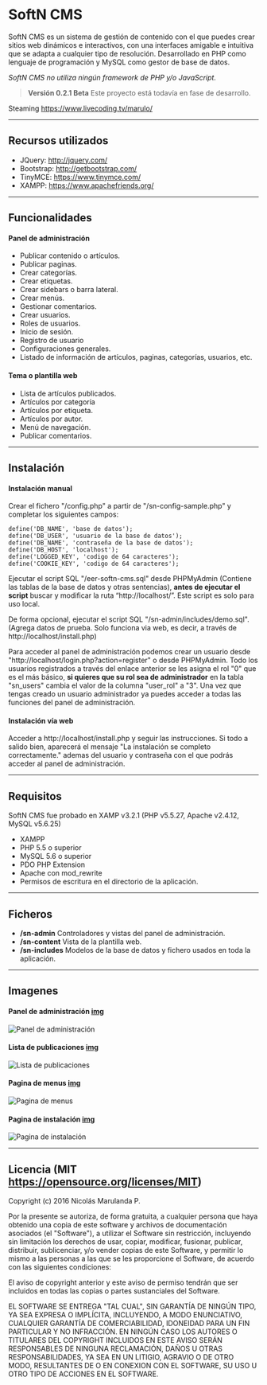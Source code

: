 SoftN CMS
===================

SoftN CMS es un sistema de gestión de contenido con el que puedes crear sitios web dinámicos e interactivos, con una interfaces amigable e intuitiva que se adapta a cualquier tipo de resolución. Desarrollado en PHP como lenguaje de programación y MySQL como gestor de base de datos.

*SoftN CMS no utiliza ningún framework de PHP y/o JavaScript.*

> **Versión 0.2.1 Beta** Este proyecto está todavía en fase de desarrollo.

Steaming https://www.livecoding.tv/marulo/

----------

Recursos utilizados
-------------

 - JQuery: http://jquery.com/
 - Bootstrap: http://getbootstrap.com/
 - TinyMCE: https://www.tinymce.com/
 - XAMPP: https://www.apachefriends.org/

----------

Funcionalidades
-------------

#### Panel de administración

- Publicar contenido o artículos.
- Publicar paginas.
- Crear categorías.
- Crear etiquetas.
- Crear sidebars o barra lateral.
- Crear menús.
- Gestionar comentarios.
- Crear usuarios.
- Roles de usuarios.
- Inicio de sesión.
- Registro de usuario
- Configuraciones generales.
- Listado de información de artículos, paginas, categorías, usuarios, etc.

#### Tema o plantilla web

- Lista de artículos publicados.
- Artículos por categoría
- Artículos por etiqueta.
- Artículos por autor.
- Menú de navegación.
- Publicar comentarios.

----------

Instalación
-------------------

#### Instalación manual

Crear el fichero "/config.php" a partir de "/sn-config-sample.php" y completar los
siguientes campos:

```
define('DB_NAME', 'base de datos');
define('DB_USER', 'usuario de la base de datos');
define('DB_NAME', 'contraseña de la base de datos');
define('DB_HOST', 'localhost');
define('LOGGED_KEY', 'codigo de 64 caracteres');
define('COOKIE_KEY', 'codigo de 64 caracteres');
```

Ejecutar el script SQL "/eer-softn-cms.sql" desde PHPMyAdmin (Contiene las tablas de la base de datos y otras sentencias), **antes de ejecutar el script** buscar y modificar la ruta “http://localhost/”. Este script es solo para uso local.

De forma opcional, ejecutar el script SQL "/sn-admin/includes/demo.sql". (Agrega datos de prueba. Solo funciona via web, es decir, a través de
http://localhost/install.php)

Para acceder al panel de administración podemos crear un usuario desde "http://localhost/login.php?action=register" o desde PHPMyAdmin. Todo los usuarios registrados a través del enlace anterior se les asigna el rol "0" que es el más básico, **si quieres que su rol sea de administrador** en la tabla "sn_users" cambia el valor de la columna "user_rol" a "3". Una vez que tengas creado un usuario administrador ya puedes acceder a todas las funciones del panel de administración.

#### Instalación vía web

Acceder a http://localhost/install.php y seguir las instrucciones. Si todo a salido bien, aparecerá el mensaje "La instalación se completo correctamente." ademas del usuario y contraseña con el que podrás acceder al panel de administración.

----------

Requisitos
-------------

SoftN CMS fue probado en XAMP v3.2.1 (PHP v5.5.27, Apache v2.4.12, MySQL v5.6.25)

- XAMPP
- PHP 5.5 o superior
- MySQL 5.6 o superior
- PDO PHP Extension
- Apache con mod_rewrite
- Permisos de escritura en el directorio de la aplicación.

----------

Ficheros
--------------------

- **/sn-admin** Controladores y vistas del panel de administración.
- **/sn-content** Vista de la plantilla web.
- **/sn-includes** Modelos de la base de datos y fichero usados en
toda la aplicación.

----------

Imagenes
--------------------

#### Panel de administración [img](http://i392.photobucket.com/albums/pp4/nmarulo/1_zps9deo9sju.png "Panel de administración")
![Panel de administración](http://i392.photobucket.com/albums/pp4/nmarulo/1_zps9deo9sju.png "Panel de administración")
#### Lista de publicaciones [img](http://i392.photobucket.com/albums/pp4/nmarulo/2_zpsrwawlzym.png "Lista de publicaciones")
![Lista de publicaciones](http://i392.photobucket.com/albums/pp4/nmarulo/2_zpsrwawlzym.png "Lista de publicaciones")
#### Pagina de menus [img](http://i392.photobucket.com/albums/pp4/nmarulo/4_zps9rolmc21.png "Pagina de menus")
![Pagina de menus](http://i392.photobucket.com/albums/pp4/nmarulo/4_zps9rolmc21.png "Pagina de menus")
#### Pagina de instalación [img](http://i392.photobucket.com/albums/pp4/nmarulo/9_zpsqjcnqysi.png "Pagina de instalación")
![Pagina de instalación](http://i392.photobucket.com/albums/pp4/nmarulo/9_zpsqjcnqysi.png "Pagina de instalación")

----------

Licencia (MIT https://opensource.org/licenses/MIT)
--------------------


Copyright (c) 2016 Nicolás Marulanda P.

Por la presente se autoriza, de forma gratuita, a cualquier persona que haya obtenido una copia de este software y archivos de documentación asociados (el "Software"), a utilizar el Software sin restricción, incluyendo sin limitación los derechos de usar, copiar, modificar, fusionar, publicar, distribuir, sublicenciar, y/o vender copias de este Software, y permitir lo mismo a las personas a las que se les proporcione el Software, de acuerdo con las siguientes condiciones:

El aviso de copyright anterior y este aviso de permiso tendrán que ser incluidos en todas las copias o partes sustanciales del Software.

EL SOFTWARE SE ENTREGA "TAL CUAL", SIN GARANTÍA DE NINGÚN TIPO, YA SEA EXPRESA O IMPLÍCITA, INCLUYENDO, A MODO ENUNCIATIVO, CUALQUIER GARANTÍA DE COMERCIABILIDAD, IDONEIDAD PARA UN FIN PARTICULAR Y NO INFRACCIÓN. EN NINGÚN CASO LOS AUTORES O TITULARES DEL COPYRIGHT INCLUIDOS EN ESTE AVISO SERÁN RESPONSABLES DE NINGUNA RECLAMACIÓN, DAÑOS U OTRAS RESPONSABILIDADES, YA SEA EN UN LITIGIO, AGRAVIO O DE OTRO MODO, RESULTANTES DE O EN CONEXION CON EL SOFTWARE, SU USO U OTRO TIPO DE ACCIONES EN EL SOFTWARE.